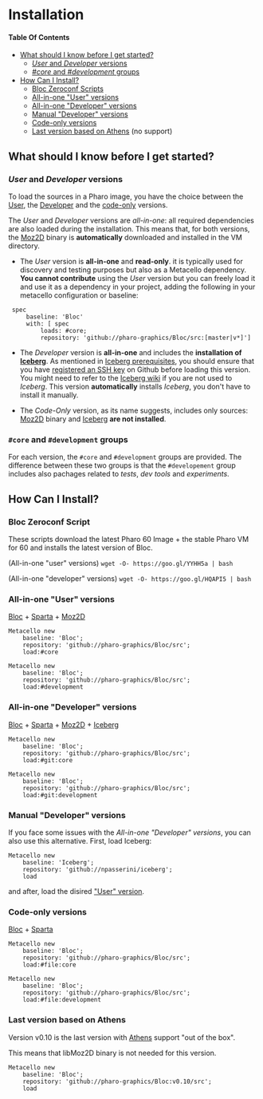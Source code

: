 # Installation

#### Table Of Contents
* [What should I know before I get started?](#what-should-i-know-before-i-get-started)
  * [*User* and *Developer* versions](#user-and-developer-versions)
  * [*#core* and *#development* groups](#core-and-development-groups)
* [How Can I Install?](#how-can-i-install)
  * [Bloc Zeroconf Scripts](#bloc-zeroconf-script)
  * [All-in-one "User" versions](#all-in-one-user-versions)
  * [All-in-one "Developer" versions](#all-in-one-developer-versions)
  * [Manual "Developer" versions](#manual-developer-versions)
  * [Code-only versions](#code-only-versions)
  * [Last version based on Athens](#last-version-based-on-athens) (no support)


## What should I know before I get started?


### *User* and *Developer* versions

To load the sources in a Pharo image, you have the choice between the [User](#all-in-one-user-versions),
the [Developer](#all-in-one-developer-versions) and the [code-only](#all-in-one-code-only-versions) versions.

The *User* and *Developer* versions are *all-in-one*: all required dependencies are also loaded during the installation.
This means that, for both versions, the [Moz2D](https://github.com/syrel/Moz2D) binary is **automatically** downloaded and installed in the VM directory. 

- The *User* version is  **all-in-one** and **read-only**. it is typically used for discovery and testing purposes but also as a Metacello dependency.
**You cannot contribute** using the *User* version but you can freely load it and use it as a dependency in your project, adding the following in your metacello configuration or baseline:

```smalltalk
 spec 
	 baseline: 'Bloc' 
	 with: [ spec 
		 loads: #core;
		 repository: 'github://pharo-graphics/Bloc/src:[master|v*]']
```

- The *Developer* version is  **all-in-one** and includes the **installation of [Iceberg](https://github.com/npasserini/iceberg)**.
As mentioned in [Iceberg prerequisites](https://github.com/npasserini/iceberg#prerequisites), 
you should ensure that you have  [registered an SSH key](https://help.github.com/articles/generating-an-ssh-key/) on Github before loading this version.
You might need to refer to the [Iceberg wiki](https://github.com/npasserini/iceberg/wiki) if you are not used to *Iceberg*. 
This version **automatically** installs *Iceberg*, you don't have to install it manually.

- The *Code-Only* version, as its name suggests, includes only sources: [Moz2D](https://github.com/syrel/Moz2D) binary and [Iceberg](https://github.com/npasserini/iceberg) **are not installed**.

### `#core` and `#development` groups

For each version, the `#core` and `#development` groups are provided. 
The difference between these two groups is that the `#developement` group includes also pachages related to *tests*, *dev tools* and *experiments*. 


## How Can I Install?

### Bloc Zeroconf Script

These scripts download the latest Pharo 60 Image + the stable Pharo VM for 60 and installs the latest version of Bloc.

(All-in-one "user" versions)
`wget -O- https://goo.gl/YYHH5a | bash` 

(All-in-one "developer" versions)
`wget -O- https://goo.gl/HQAPI5 | bash` 




### All-in-one "User" versions
[Bloc](https://github.com/pharo-graphics/Bloc) + [Sparta](https://github.com/syrel/Sparta) + [Moz2D](https://github.com/syrel/Moz2D)

```smalltalk
Metacello new
    baseline: 'Bloc';
    repository: 'github://pharo-graphics/Bloc/src';
    load:#core
```

```smalltalk
Metacello new
    baseline: 'Bloc';
    repository: 'github://pharo-graphics/Bloc/src';
    load:#development
```


### All-in-one "Developer" versions 
[Bloc](https://github.com/pharo-graphics/Bloc) + [Sparta](https://github.com/syrel/Sparta) + [Moz2D](https://github.com/syrel/Moz2D) + [Iceberg](https://github.com/npasserini/iceberg)

```smalltalk
Metacello new
    baseline: 'Bloc';
    repository: 'github://pharo-graphics/Bloc/src';
    load:#git:core
```

```smalltalk
Metacello new
    baseline: 'Bloc';
    repository: 'github://pharo-graphics/Bloc/src';
    load:#git:development
```

### Manual "Developer" versions 
If you face some issues with the *All-in-one "Developer" versions*, you can also use this alternative.
First, load Iceberg:

```smalltalk
Metacello new
    baseline: 'Iceberg';
    repository: 'github://npasserini/iceberg';
    load
```
and after, load the disired ["User" version](#all-in-one-user-versions). 

### Code-only versions 
[Bloc](https://github.com/pharo-graphics/Bloc) + [Sparta](https://github.com/syrel/Sparta)

```smalltalk
Metacello new
    baseline: 'Bloc';
    repository: 'github://pharo-graphics/Bloc/src';
    load:#file:core
```

```smalltalk
Metacello new
    baseline: 'Bloc';
    repository: 'github://pharo-graphics/Bloc/src';
    load:#file:development
```

### Last version based on Athens

Version v0.10 is the last version with [Athens](http://smalltalkhub.com/#!/~Pharo/Athens) support "out of the box".

This means that libMoz2D binary is not needed for this version.

```smalltalk
Metacello new
    baseline: 'Bloc';
    repository: 'github://pharo-graphics/Bloc:v0.10/src';
    load
```

